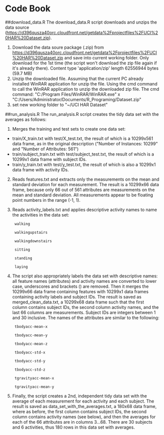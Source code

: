 Code Book
========================

##download_data.R
The download_data.R script downloads and unzips the data source (https://d396qusza40orc.cloudfront.net/getdata%2Fprojectfiles%2FUCI%20HAR%20Dataset.zip).
  1. Download the data soure package (.zip) from https://d396qusza40orc.cloudfront.net/getdata%2Fprojectfiles%2FUCI%20HAR%20Dataset.zip and save into current working folder. Only download for the 1st time (the script won't download the zip file again if it's already there).
Content type 'application/zip' length 62556944 bytes (59.7 MB)
  2. Unzip the downloaded file. Assuming that the current PC already installed WinRAR application for unzip the file. Using the cmd command to call the WinRAR application to unzip the downloaded zip file. 
    The cmd command: \"C:/Program Files/WinRAR/WinRAR.exe\" x \"C:/Users/Administrator/Documents/R_Programing/Dataset.zip\"
  3. set new working folder to "~/UCI HAR Dataset"

##run_analysis.R
The run_analysis.R script creates the tidy data set with the averages as follows:

1. Merges the training and test sets to create one data set:
  * train/X_train.txt with test/X_test.txt, the result of which is a 10299x561 data frame, as in the original description ("Number of Instances: 10299" and "Number of Attributes: 561")
  * train/subject_train.txt with test/subject_test.txt, the result of which is a 10299x1 data frame with subject IDs.
  * train/y_train.txt with test/y_test.txt, the result of which is also a 10299x1 data frame with activity IDs.

2. Reads features.txt and extracts only the measurements on the mean and standard deviation for each measurement. The result is a 10299x66 data frame, because only 66 out of 561 attributes are measurements on the mean and standard deviation. All measurements appear to be floating point numbers in the range (-1, 1).

3. Reads activity_labels.txt and applies descriptive activity names to name the activities in the data set:

        walking
        
        walkingupstairs
        
        walkingdownstairs
        
        sitting
        
        standing
        
        laying

4. The script also appropriately labels the data set with descriptive names: all feature names (attributes) and activity names are converted to lower case, underscores and brackets () are removed. Then it merges the 10299x66 data frame containing features with 10299x1 data frames containing activity labels and subject IDs. The result is saved as merged_clean_data.txt, a 10299x68 data frame such that the first column contains subject IDs, the second column activity names, and the last 66 columns are measurements. Subject IDs are integers between 1 and 30 inclusive. The names of the attributes are similar to the following:

        tbodyacc-mean-x 
        
        tbodyacc-mean-y 
        
        tbodyacc-mean-z 
        
        tbodyacc-std-x 
        
        tbodyacc-std-y 
        
        tbodyacc-std-z 
        
        tgravityacc-mean-x 
        
        tgravityacc-mean-y

5. Finally, the script creates a 2nd, independent tidy data set with the average of each measurement for each activity and each subject. The result is saved as data_set_with_the_averages.txt, a 180x68 data frame, where as before, the first column contains subject IDs, the second column contains activity names (see below), and then the averages for each of the 66 attributes are in columns 3...68. There are 30 subjects and 6 activities, thus 180 rows in this data set with averages.


